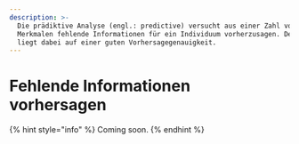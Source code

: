 ```yaml
---
description: >-
  Die prädiktive Analyse (engl.: predictive) versucht aus einer Zahl von
  Merkmalen fehlende Informationen für ein Individuum vorherzusagen. Der Fokus
  liegt dabei auf einer guten Vorhersagegenauigkeit.
---
```


# Fehlende Informationen vorhersagen

{% hint style="info" %}
Coming soon.
{% endhint %}
